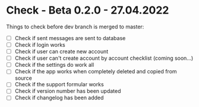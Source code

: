 # Check - Beta 0.2.0 - 27.04.2022

Things to check before dev branch is merged to master:
- [ ] Check if sent messages are sent to database
- [ ] Check if login works
- [ ] Check if user can create new account
- [ ] Check if user can't create account by account checklist (coming soon...)
- [ ] Check if the settings do work all
- [ ] Check if the app works when completely deleted and copied from source
- [ ] Check if the support formular works
- [ ] Check if version number has been updated
- [ ] Check if changelog has been added